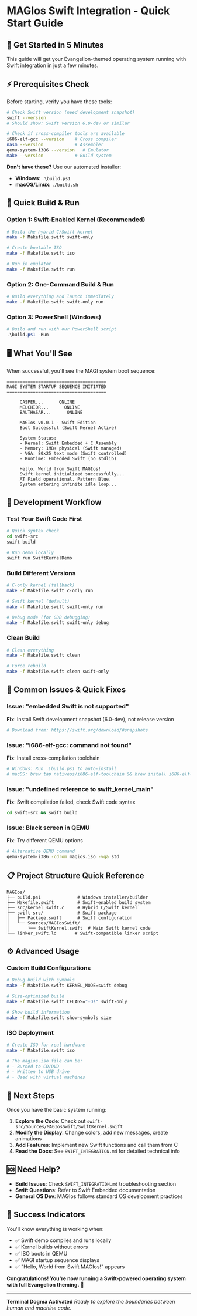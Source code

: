 # MAGIos Swift Integration - Quick Start Guide

## 🚀 Get Started in 5 Minutes

This guide will get your Evangelion-themed operating system running with Swift integration in just a few minutes.

## ⚡ Prerequisites Check

Before starting, verify you have these tools:

```bash
# Check Swift version (need development snapshot)
swift --version
# Should show: Swift version 6.0-dev or similar

# Check if cross-compiler tools are available
i686-elf-gcc --version    # Cross compiler
nasm --version            # Assembler
qemu-system-i386 --version   # Emulator
make --version            # Build system
```

**Don't have these?** Use our automated installer:
- **Windows**: `.\build.ps1`
- **macOS/Linux**: `./build.sh`

## 🎯 Quick Build & Run

### Option 1: Swift-Enabled Kernel (Recommended)

```bash
# Build the hybrid C/Swift kernel
make -f Makefile.swift swift-only

# Create bootable ISO
make -f Makefile.swift iso

# Run in emulator
make -f Makefile.swift run
```

### Option 2: One-Command Build & Run

```bash
# Build everything and launch immediately
make -f Makefile.swift swift-only run
```

### Option 3: PowerShell (Windows)

```powershell
# Build and run with our PowerShell script
.\build.ps1 -Run
```

## 🖥️ What You'll See

When successful, you'll see the MAGI system boot sequence:

```
======================================
MAGI SYSTEM STARTUP SEQUENCE INITIATED
======================================

     CASPER...      ONLINE
     MELCHIOR...      ONLINE
     BALTHASAR...      ONLINE

     MAGIos v0.0.1 - Swift Edition
     Boot Successful (Swift Kernel Active)

     System Status:
     - Kernel: Swift Embedded + C Assembly
     - Memory: 1MB+ physical (Swift managed)
     - VGA: 80x25 text mode (Swift controlled)
     - Runtime: Embedded Swift (no stdlib)

     Hello, World from Swift MAGIos!
     Swift kernel initialized successfully...
     AT Field operational. Pattern Blue.
     System entering infinite idle loop...
```

## 🔧 Development Workflow

### Test Your Swift Code First

```bash
# Quick syntax check
cd swift-src
swift build

# Run demo locally
swift run SwiftKernelDemo
```

### Build Different Versions

```bash
# C-only kernel (fallback)
make -f Makefile.swift c-only run

# Swift kernel (default)
make -f Makefile.swift swift-only run

# Debug mode (for GDB debugging)
make -f Makefile.swift swift-only debug
```

### Clean Build

```bash
# Clean everything
make -f Makefile.swift clean

# Force rebuild
make -f Makefile.swift clean swift-only
```

## 🚨 Common Issues & Quick Fixes

### Issue: "embedded Swift is not supported"
**Fix**: Install Swift development snapshot (6.0-dev), not release version
```bash
# Download from: https://swift.org/download/#snapshots
```

### Issue: "i686-elf-gcc: command not found"
**Fix**: Install cross-compilation toolchain
```bash
# Windows: Run .\build.ps1 to auto-install
# macOS: brew tap nativeos/i686-elf-toolchain && brew install i686-elf-gcc
```

### Issue: "undefined reference to swift_kernel_main"
**Fix**: Swift compilation failed, check Swift code syntax
```bash
cd swift-src && swift build
```

### Issue: Black screen in QEMU
**Fix**: Try different QEMU options
```bash
# Alternative QEMU command
qemu-system-i386 -cdrom magios.iso -vga std
```

## 📋 Project Structure Quick Reference

```
MAGIos/
├── build.ps1              # Windows installer/builder
├── Makefile.swift         # Swift-enabled build system
├── src/kernel_swift.c     # Hybrid C/Swift kernel
├── swift-src/             # Swift package
│   ├── Package.swift      # Swift configuration
│   └── Sources/MAGIosSwift/
│       └── SwiftKernel.swift  # Main Swift kernel code
└── linker_swift.ld       # Swift-compatible linker script
```

## ⚙️ Advanced Usage

### Custom Build Configurations

```bash
# Debug build with symbols
make -f Makefile.swift KERNEL_MODE=swift debug

# Size-optimized build
make -f Makefile.swift CFLAGS="-Os" swift-only

# Show build information
make -f Makefile.swift show-symbols size
```

### ISO Deployment

```bash
# Create ISO for real hardware
make -f Makefile.swift iso

# The magios.iso file can be:
# - Burned to CD/DVD
# - Written to USB drive
# - Used with virtual machines
```

## 🎯 Next Steps

Once you have the basic system running:

1. **Explore the Code**: Check out `swift-src/Sources/MAGIosSwift/SwiftKernel.swift`
2. **Modify the Display**: Change colors, add new messages, create animations
3. **Add Features**: Implement new Swift functions and call them from C
4. **Read the Docs**: See `SWIFT_INTEGRATION.md` for detailed technical info

## 🆘 Need Help?

- **Build Issues**: Check `SWIFT_INTEGRATION.md` troubleshooting section
- **Swift Questions**: Refer to Swift Embedded documentation
- **General OS Dev**: MAGIos follows standard OS development practices

## 🎉 Success Indicators

You'll know everything is working when:
- ✅ Swift demo compiles and runs locally
- ✅ Kernel builds without errors
- ✅ ISO boots in QEMU
- ✅ MAGI startup sequence displays
- ✅ "Hello, World from Swift MAGIos!" appears

**Congratulations! You're now running a Swift-powered operating system with full Evangelion theming.** 🤖

---

**Terminal Dogma Activated**
*Ready to explore the boundaries between human and machine code.*

